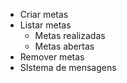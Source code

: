 - Criar metas
- Listar metas
    - Metas realizadas
    - Metas abertas
- Remover metas
- SIstema de mensagens